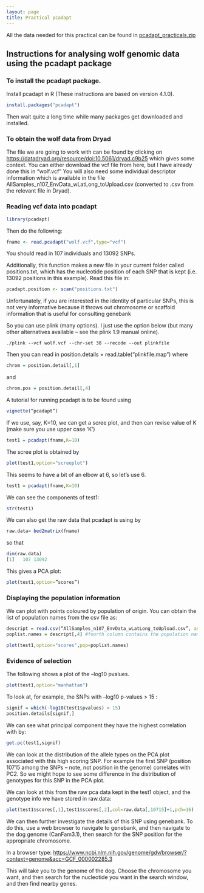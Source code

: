 ```yaml
---
layout: page
title: Practical pcadapt
---
```


All the data needed for this practical can be found in [pcadapt_practicals.zip](../data/pcadapt_practicals.zip)


## Instructions for analysing wolf genomic data using the pcadapt package


### To install the pcadapt package.

Install pcadapt in R (These instructions are based on version 4.1.0).

```R
install.packages("pcadapt")
```
Then wait quite a long time while many packages get downloaded and installed.


### To obtain the wolf data from Dryad

The file we are going to work with can be found by clicking on
https://datadryad.org/resource/doi:10.5061/dryad.c9b25
which gives some context.
You can either download the vcf file from here, but I have already done this in “wolf.vcf”
You will also need some individual descriptor information which is available in the file AllSamples_n107_EnvData_wLatLong_toUpload.csv (converted to .csv from the relevant file in Dryad).

### Reading vcf data into pcadapt

```R
library(pcadapt)
```
Then do the following:

```R
fname <- read.pcadapt("wolf.vcf",type="vcf")
```
You should read in 107 individuals and 13092 SNPs.

Additionally, this function makes a new file in your current folder called positions.txt, which has the nucleotide position of each SNP that is kept (i.e. 13092 positions in this example).
Read this file in:

```R
pcadapt.position <- scan("positions.txt")
```

Unfortunately, if you are interested in the identity of particular SNPs, this is not very informative because it throws out chromosome or scaffold information that is useful for consulting genebank

So you can use plink (many options). I just use the option below (but many other alternatives available – see the plink 1.9 manual online).
```
./plink --vcf wolf.vcf --chr-set 38 --recode --out plinkfile
```

Then you can read in
position.details = read.table(“plinkfile.map”)
where
```R
chrom = position.detail[,1]
```
and
```R
chrom.pos = position.detail[,4]
```

A tutorial for running pcadapt is to be found using
```R
vignette(“pcadapt”)
```

If we use, say, K=10, we can get a scree plot, and then can revise value of K (make sure you use upper case ‘K’)
```R
test1 = pcadapt(fname,K=10)
```
The scree plot is obtained by
```R
plot(test1,option="screeplot")
```
This seems to have a bit of an elbow at 6, so let’s use 6.

```R
test1 = pcadapt(fname,K=10)
```
We can see the components of test1:
```R
str(test1)
```
We can also get the raw data that pcadapt is using by
```R
raw.data= bed2matrix(fname)
```
so that
```R
dim(raw.data)
[1]   107 13092
```
This gives a PCA plot:
```R
plot(test1,option=”scores”)
```
### Displaying the population information

We can plot with points coloured by population of origin.
You can obtain the list of population names from the csv file as:
```R
descript = read.csv(“AllSamples_n107_EnvData_wLatLong_toUpload.csv”, as.is = T)
poplist.names = descript[,4] #fourth column contains the population names

plot(test1,option="scores",pop=poplist.names)
```
### Evidence of selection

The following shows a plot of the –log10 pvalues.
```R
plot(test1,option="manhattan")
```

To look at, for example, the  SNPs with –log10 p-values > 15 :
```R
signif = which(-log10(test1$pvalues) > 15)
position.details[signif,]
```
We can see what principal component they have the highest correlation with by:
```R
get.pc(test1,signif)
```
We can look at the distribution of the allele types on the PCA plot associated with this high scoring SNP.
For example the first SNP (position 10715 among the SNPs – note, not position in the genome) correlates with PC2. So we might hope to see some difference in the distribution of genotypes for this SNP in the PCA plot.

We can look at this from the raw pca data kept in the test1 object, and the genotype info we have stored in raw.data:
```R
plot(test1$scores[,1],test1$scores[,2],col=raw.data[,10715]+1,pch=16)
```
We can then further investigate the details of this SNP using genebank. To do this, use a web browser to navigate to genebank, and then navigate to the dog genome (CanFam3.1), then search for the SNP position for the appropriate chromosome.

In a browser type:
https://www.ncbi.nlm.nih.gov/genome/gdv/browser/?context=genome&acc=GCF_000002285.3

This will take you to the genome of the dog. Choose the chromosome you want, and then search for the nucleotide you want in the search window, and then find nearby genes.
